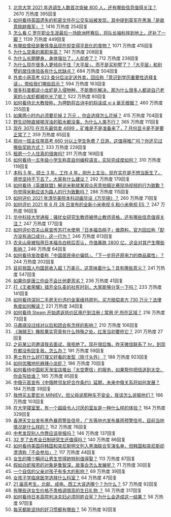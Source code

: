 1. [北京大学 2021 年选调生人数首次突破 800 人，还有哪些信息值得关注？](https://www.zhihu.com/question/468234668) 2670 万热度 395回复
1. [如何看待英国遗失的机密文件在公交车站被发现，其中提到英军在黑海「是故意挑衅俄军」？](https://www.zhihu.com/question/468251265) 1416 万热度 254回复
1. [怎么看 C 罗在职业生涯最后一场欧洲杯赛后，将队长袖标摔到地上，还补了一脚？](https://www.zhihu.com/question/468365808) 1139 万热度 449回复
1. [有哪些曾经是奢侈食品现在却变得平民化的食物？](https://www.zhihu.com/question/466302067) 1071 万热度 415回复
1. [为什么空乘的离职率高？](https://www.zhihu.com/question/311186930) 741 万热度 208回复
1. [为什么长期健身，身体强壮了，人却虚了？](https://www.zhihu.com/question/466730886) 712 万热度 238回复
1. [为什么现在很多人更倾向于住「大平层」，而不是买别墅了？「大平层」和别墅的居住体验各有什么优缺点？](https://www.zhihu.com/question/457661420) 684 万热度 504回复
1. [外卖小哥高考 623 查分后淡定送外卖，回应称「意识到学历重要性选择复读」，带给我们哪些启示？](https://www.zhihu.com/question/468210688) 594 万热度 163回复
1. [很多科普都说小龙虾是入侵物种，不能靠吃解决，那为什么很多人都说自己老家的小龙虾都被吃光了呢？](https://www.zhihu.com/question/467101168) 522 万热度 80回复
1. [如何看待北大教授称，为押韵将古诗中的斜读成 xi á 毫无根据？](https://www.zhihu.com/question/467044478) 460 万热度 255回复
1. [如果两小时内必须要花掉 2 万元 ，你会选择怎么花掉？](https://www.zhihu.com/question/467133296) 415 万热度 704回复
1. [野生动物直接喝浑浊的脏水都没事，为什么人类不行？](https://www.zhihu.com/question/467873816) 365 万热度 111回复
1. [现在 3070 在京东最低卖 4699 ，矿难是不是准备来了，7 月份显卡是不是要正常了？](https://www.zhihu.com/question/467075661) 359 万热度 85回复
1. [郑州一班主任带高考 660 分以上学生免费 7 日游，这值得推广吗？你还见过哪些奖励方式？](https://www.zhihu.com/question/467485052) 333 万热度 228回复
1. [租房一个人住真的很爽吗?](https://www.zhihu.com/question/438872326) 311 万热度 169回复
1. [如何看待一五年级小学生称其自创编程语言，实际完成度如何？](https://www.zhihu.com/question/466502198) 310 万热度 119回复
1. [本科 5 年，硕士 3 年，工作 4 年，刚升上主治，现在实在是不想当医生了，感觉坚持不下去了，大家有什么建议？](https://www.zhihu.com/question/466417334) 292 万热度 179回复
1. [如何看待《英雄联盟》解说米勒就某观众恶意拍摄比赛现场视频的行为致歉？你觉得米勒应该为路人的行为致歉吗？](https://www.zhihu.com/question/468282086) 286 万热度 115回复
1. [如何评价 2021 年清华美院本科动画毕设《万华镜》？](https://www.zhihu.com/question/468063157) 260 万热度 71回复
1. [如何评价 2021 年 6 月 28 日发布的全新小米电视 6 和小米电视 ES ？](https://www.zhihu.com/question/468473231) 247 万热度 96回复
1. [华中科技大学通报：骚扰女研究生教师被停止教师资格，还有哪些信息值得关注？](https://www.zhihu.com/question/467613984) 247 万热度 177回复
1. [如何评价农夫山泉宣传苏打水使用「日本福岛桃子」做原料，官方回应称「配方没有进口成分」这一行为？](https://www.zhihu.com/question/467945115) 246 万热度 813回复
1. [农夫山泉被指用日本福岛白桃后否认，市值暴跌 2800 亿，这会对其产生哪些影响？](https://www.zhihu.com/question/468449453) 246 万热度 64回复
1. [如何看待发改委称「中国居民电价偏低」、「下一步将还原电力的商品属性」？](https://www.zhihu.com/question/468425398) 244 万热度 202回复
1. [目前我国人均国民收入超 1 万美元，这意味着什么？具有哪些意义？](https://www.zhihu.com/question/468450279) 241 万热度 547回复
1. [如果你是唐三你会不会比他更恶劣？](https://www.zhihu.com/question/467290587) 236 万热度 41回复
1. [打《王者荣耀》错开全队麦的社死时刻，大家能够分享一下吗？](https://www.zhihu.com/question/467240578) 233 万热度 141回复
1. [如何看待深圳二手房天价违约金案维持原判，买方赔偿卖方 730 万元？法律角度如何解读？](https://www.zhihu.com/question/467970031) 221 万热度 34回复
1. [如何看待 Steam 开始遣返低价区用户到注册 / 常用 IP 所在区域？](https://www.zhihu.com/question/468158380) 216 万热度 73回复
1. [马嘉祺没过线对以后和团会有怎样的影响？](https://www.zhihu.com/question/467894496) 210 万热度 106回复
1. [《海贼王》橡胶果实究竟有什么特殊之处，红发当初要抢它？](https://www.zhihu.com/question/467132666) 201 万热度 27回复
1. [之前某公司邀请我去面试，我拒绝了。现在很后悔，昨天微信联系了 hr，到现在都没有回复我，怎么办？](https://www.zhihu.com/question/458631006) 191 万热度 59回复
1. [男士有什么好打理又好看的发型（除寸头外）？](https://www.zhihu.com/question/34812534) 188 万热度 923回复
1. [如何优雅地吃麻辣小龙虾？](https://www.zhihu.com/question/31736204) 186 万热度 70回复
1. [如何看待中国航天淘宝店推出「太空寄信」的服务，如果帮你把信送到太空，你会写给谁？](https://www.zhihu.com/question/468406722) 185 万热度 85回复
1. [中俄元首宣布《中俄睦邻友好合作条约》延期，未来中俄关系将如何发展？](https://www.zhihu.com/question/468541198) 184 万热度 39回复
1. [我想买五菱宏光 MINIEV，但父母说那种车不安全，我该怎么说服他们？](https://www.zhihu.com/question/414846696) 166 万热度 103回复
1. [在大学寝室里，有一个超级令人讨厌的室友是一种什么样的体验？](https://www.zhihu.com/question/47757922) 164 万热度 329回复
1. [香港天文台发布黑色暴雨警告信号，广东等地也发布暴雨预警信号，目前当地情况是什么样的？](https://www.zhihu.com/question/468396807) 152 万热度 76回复
1. [中考发现别人作弊应该举报吗？](https://www.zhihu.com/question/466400208) 146 万热度 137回复
1. [32 岁了去考全日制研究生还值得吗？](https://www.zhihu.com/question/451229926) 140 万热度 86回复
1. [如何看待美国将韩国和突尼斯明文列入黑海联合军演名单，但韩国和突尼斯却澄清称「不会参加」？](https://www.zhihu.com/question/466996002) 117 万热度 44回复
1. [女生的哪个瞬间让男生觉得她特别值得娶？](https://www.zhihu.com/question/278741502) 113 万热度 87回复
1. [假如白蛇报恩的对象是鲁智深，故事会怎么发展呢？](https://www.zhihu.com/question/466621316) 71 万热度 30回复
1. [一个自信的父亲对孩子有多大的影响？](https://www.zhihu.com/question/445063546) 69 万热度 39回复
1. [女孩子学临床医学选择什么科室？](https://www.zhihu.com/question/457985759) 64 万热度 47回复
1. [21 届高考生，北邮、成电、西工大该选哪个？为什么？](https://www.zhihu.com/question/467539471) 57 万热度 92回复
1. [有哪些送女生价格不贵格调很高的生日礼物 ？](https://www.zhihu.com/question/277831030) 56 万热度 317回复
1. [如何看待日本高院判决夫妇必须同姓合宪？为什么会造成这一结果？](https://www.zhihu.com/question/467013995) 56 万热度 97回复
1. [每天都能坚持的好习惯都有哪些？](https://www.zhihu.com/question/465309453) 56 万热度 92回复